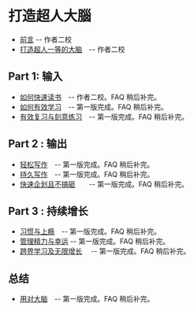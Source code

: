# 打造超人大腦


* [前言](00.md) -- 作者二校
* [打造超人一等的大脑](01.md)　-- 作者二校

## Part 1: 输入

* [如何快速读书](02.md)　-- 作者二校。FAQ 稍后补完。
* [如何有效学习](03.md)　-- 第一版完成。FAQ 稍后补完。
* [有效复习与刻意练习](04.md)　-- 第一版完成。FAQ 稍后补完。

## Part 2 : 输出

* [轻松写作](05.md)　-- 第一版完成。FAQ 稍后补完。
* [持久写作](06.md)　-- 第一版完成。FAQ 稍后补完。
* [快速企划且不搞砸](07.md)　　-- 第一版完成。FAQ 稍后补完。

## Part 3 : 持续增长

* [习惯与上瘾](08.md)　-- 第一版完成。FAQ 稍后补完。
* [管理精力与幸运](09.md) -- 第一版完成。FAQ 稍后补完。
* [跨界学习及无限增长](10.md)　 -- 第一版完成。FAQ 稍后补完。

## 总结

* [用对大脑](11.md)　-- 第一版完成。FAQ 稍后补完。
